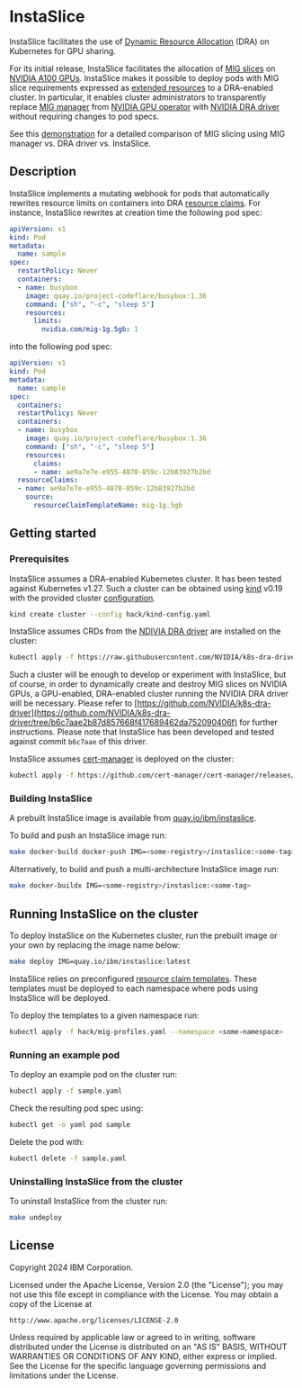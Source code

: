 # InstaSlice

InstaSlice facilitates the use of [Dynamic Resource
Allocation](https://kubernetes.io/docs/concepts/scheduling-eviction/dynamic-resource-allocation/)
(DRA) on Kubernetes for GPU sharing.

For its initial release, InstaSlice facilitates the allocation of [MIG
slices](https://www.nvidia.com/en-us/technologies/multi-instance-gpu/) on
[NVIDIA A100 GPUs](https://www.nvidia.com/en-us/data-center/a100/). InstaSlice
makes it possible to deploy pods with MIG slice requirements expressed as
[extended
resources](https://kubernetes.io/docs/tasks/configure-pod-container/extended-resource/)
to a DRA-enabled cluster. In particular, it enables cluster administrators to
transparently replace [MIG
manager](https://catalog.ngc.nvidia.com/orgs/nvidia/teams/cloud-native/containers/k8s-mig-manager)
from [NVIDIA GPU
operator](https://docs.nvidia.com/datacenter/cloud-native/gpu-operator/latest/index.html)
with [NVIDIA DRA driver](https://github.com/NVIDIA/k8s-dra-driver) without
requiring changes to pod specs.

See this [demonstration](demo) for a detailed comparison of MIG slicing using MIG manager
vs. DRA driver vs. InstaSlice.

## Description

InstaSlice implements a mutating webhook for pods that automatically rewrites
resource limits on containers into DRA [resource
claims](https://kubernetes.io/docs/concepts/scheduling-eviction/dynamic-resource-allocation/#api).
For instance, InstaSlice rewrites at creation time the following pod spec:

```yaml
apiVersion: v1
kind: Pod
metadata:
  name: sample
spec:
  restartPolicy: Never
  containers:
  - name: busybox
    image: quay.io/project-codeflare/busybox:1.36
    command: ["sh", "-c", "sleep 5"]
    resources:
      limits:
        nvidia.com/mig-1g.5gb: 1
```
into the following pod spec:
```yaml
apiVersion: v1
kind: Pod
metadata:
  name: sample
spec:
  containers:
  restartPolicy: Never
  containers:
  - name: busybox
    image: quay.io/project-codeflare/busybox:1.36
    command: ["sh", "-c", "sleep 5"]
    resources:
      claims:
      - name: ae9a7e7e-e955-4870-859c-12b83927b2bd
  resourceClaims:
  - name: ae9a7e7e-e955-4870-859c-12b83927b2bd
    source:
      resourceClaimTemplateName: mig-1g.5gb
```

## Getting started

### Prerequisites

InstaSlice assumes a DRA-enabled Kubernetes cluster. It has been tested against
Kubernetes v1.27. Such a cluster can be obtained using
[kind](https://kind.sigs.k8s.io) v0.19 with the provided cluster
[configuration](hack/kind-config.yaml).
```sh
kind create cluster --config hack/kind-config.yaml
```

InstaSlice assumes CRDs from the [NDIVIA DRA
driver](https://github.com/NVIDIA/k8s-dra-driver) are installed on the cluster:
```sh
kubectl apply -f https://raw.githubusercontent.com/NVIDIA/k8s-dra-driver/b6c7aae2b87d857668f417689462da752090406f/deployments/helm/k8s-dra-driver/crds/gpu.resource.nvidia.com_migdeviceclaimparameters.yaml
```

Such a cluster will be enough to develop or experiment with InstaSlice, but of
course, in order to dynamically create and destroy MIG slices on NVIDIA GPUs, a
GPU-enabled, DRA-enabled cluster running the NVIDIA DRA driver will be
necessary. Please refer to
[https://github.com/NVIDIA/k8s-dra-driver](https://github.com/NVIDIA/k8s-dra-driver/tree/b6c7aae2b87d857668f417689462da752090406f)
for further instructions. Please note that InstaSlice has been developed and
tested against commit `b6c7aae` of this driver.

InstaSlice assumes [cert-manager](https://github.com/cert-manager/cert-manager)
is deployed on the cluster:
```sh
kubectl apply -f https://github.com/cert-manager/cert-manager/releases/download/v1.14.3/cert-manager.yaml
```

### Building InstaSlice

A prebuilt InstaSlice image is available from
[quay.io/ibm/instaslice](https://quay.io/repository/ibm/instaslice).

To build and push an InstaSlice image run:
```sh
make docker-build docker-push IMG=<some-registry>/instaslice:<some-tag>
```

Alternatively, to build and push a multi-architecture InstaSlice image run:
```sh
make docker-buildx IMG=<some-registry>/instaslice:<some-tag>
```

## Running InstaSlice on the cluster

To deploy InstaSlice on the Kubernetes cluster, run the prebuilt image or your
own by replacing the image name below:
```sh
make deploy IMG=quay.io/ibm/instaslice:latest
```

InstaSlice relies on preconfigured [resource claim
templates](hack/mig-profiles.yaml). These templates must be deployed to each
namespace where pods using InstaSlice will be deployed.

To deploy the templates to a given namespace run:
```sh
kubectl apply -f hack/mig-profiles.yaml --namespace <some-namespace>
```

### Running an example pod

To deploy an example pod on the cluster run:
```sh
kubectl apply -f sample.yaml
```

Check the resulting pod spec using:
```sh
kubectl get -o yaml pod sample
```

Delete the pod with:
```sh
kubectl delete -f sample.yaml
```

### Uninstalling InstaSlice from the cluster

To uninstall InstaSlice from the cluster run:
```sh
make undeploy
```

## License

Copyright 2024 IBM Corporation.

Licensed under the Apache License, Version 2.0 (the "License");
you may not use this file except in compliance with the License.
You may obtain a copy of the License at

    http://www.apache.org/licenses/LICENSE-2.0

Unless required by applicable law or agreed to in writing, software
distributed under the License is distributed on an "AS IS" BASIS,
WITHOUT WARRANTIES OR CONDITIONS OF ANY KIND, either express or implied.
See the License for the specific language governing permissions and
limitations under the License.

